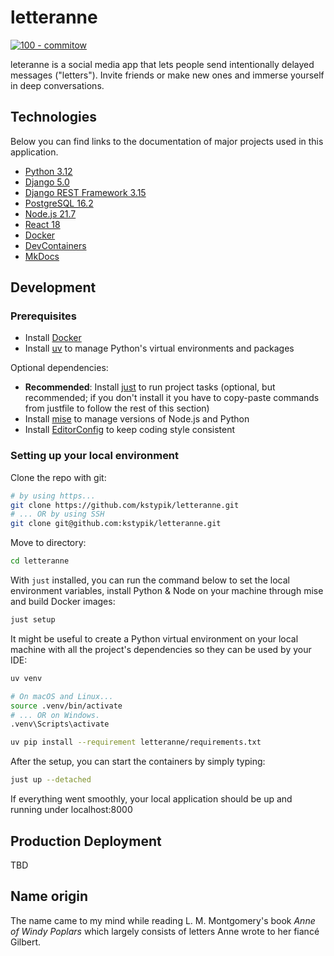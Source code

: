 # letteranne

[![100 - commitow](https://img.shields.io/badge/100-commitow-8CD08A?style=for-the-badge)](https://100commitow.pl)

leteranne is a social media app that lets people send intentionally delayed messages ("letters"). Invite friends or make new ones and immerse yourself in deep conversations.

## Technologies

Below you can find links to the documentation of major projects used in this application.

- [Python 3.12](https://docs.python.org/3.12/)
- [Django 5.0](https://docs.djangoproject.com/en/5.0/)
- [Django REST Framework 3.15](https://www.django-rest-framework.org/)
- [PostgreSQL 16.2](https://www.postgresql.org/docs/16/index.html)
- [Node.js 21.7](https://nodejs.org/docs/latest-v21.x/api/index.html)
- [React 18](https://react.dev/)
- [Docker](https://docs.docker.com/)
- [DevContainers](https://containers.dev/)
- [MkDocs](https://www.mkdocs.org/user-guide/)

## Development

### Prerequisites

- Install [Docker](https://docs.docker.com/get-docker/)
- Install [uv](https://github.com/astral-sh/uv) to manage Python's virtual environments and packages

Optional dependencies:

- **Recommended**: Install [just](https://github.com/casey/just) to run project tasks (optional, but recommended; if you don't install it you have to copy-paste commands from justfile to follow the rest of this section)
- Install [mise](https://mise.jdx.dev/) to manage versions of Node.js and Python
- Install [EditorConfig](https://editorconfig.org/) to keep coding style consistent

### Setting up your local environment

Clone the repo with git:

```bash
# by using https...
git clone https://github.com/kstypik/letteranne.git
# ... OR by using SSH
git clone git@github.com:kstypik/letteranne.git
```

Move to directory:

```bash
cd letteranne
```

With `just` installed, you can run the command below to set the local environment variables, install Python & Node on your machine through mise and build Docker images:

```bash
just setup
```

It might be useful to create a Python virtual environment on your local machine with all the project's dependencies so they can be used by your IDE:

```bash
uv venv

# On macOS and Linux...
source .venv/bin/activate
# ... OR on Windows.
.venv\Scripts\activate

uv pip install --requirement letteranne/requirements.txt
```

After the setup, you can start the containers by simply typing:

```bash
just up --detached
```

If everything went smoothly, your local application should be up and running under localhost:8000

## Production Deployment

TBD

## Name origin

The name came to my mind while reading L. M. Montgomery's book *Anne of Windy Poplars* which largely consists of letters Anne wrote to her fiancé Gilbert.
